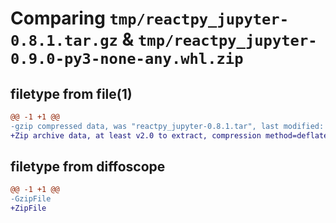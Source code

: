 # Comparing `tmp/reactpy_jupyter-0.8.1.tar.gz` & `tmp/reactpy_jupyter-0.9.0-py3-none-any.whl.zip`

## filetype from file(1)

```diff
@@ -1 +1 @@
-gzip compressed data, was "reactpy_jupyter-0.8.1.tar", last modified: Sat Apr 15 01:57:24 2023, max compression
+Zip archive data, at least v2.0 to extract, compression method=deflate
```

## filetype from diffoscope

```diff
@@ -1 +1 @@
-GzipFile
+ZipFile
```

